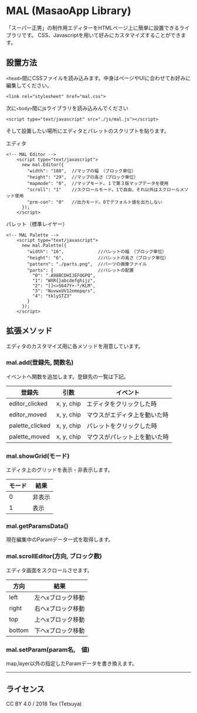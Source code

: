 # MAL (MasaoApp Library)
「スーパー正男」の制作用エディターをHTMLページ上に簡単に設置できるライブラリです。  CSS、Javascriptを用いて好みにカスタマイズすることができます。

## 設置方法

`<head>`間にCSSファイルを読み込みます。中身はページやUIに合わせてお好みに編集してください。

``` 
<link rel="stylesheet" href="mal.css">
``` 

次に`<body>`間にjsライブラリを読み込みんでください

``` 
<script type="text/javascript" src="./js/mal.js"></script>
``` 
そして設置したい場所にエディタとパレットのスクリプトを貼ります。

エディタ

``` 
<!-- MAL Editor -->
    <script type="text/javascript">
      new mal.Editor({
        "width": "180",  //マップの幅　（ブロック単位）
        "height": "29",  //マップの高さ（ブロック単位）
        "mapmode": "0",  //マップモード。１で第３版マップデータを使用
        "scroll": "1"    //スクロールモード。1で自由、それ以外はスクロールメソッド使用
        "prm-con": "0"   //出力モード。0でデフォルト値を出力しない
      });
    </script>
``` 

パレット（標準レイヤー）

``` 
<!-- MAL Palette -->
    <script type="text/javascript">
      new mal.Palette({
        "width": "16",             //パレットの幅　（ブロック単位）
        "height": "6",             //パレットの高さ（ブロック単位）
        "pattern": "./parts.png",  //パーツの画像ファイル
        "parts": {                 //パレットの配置
          "0": ".A98BCDHIJEFOGPQ",
          "1": "WXR{}abcdefghijz",
          "2": "[]<>5647Y+-*/KLM",
          "3": "NuvwxUV12nmopqrs",
          "4": "tklySTZ3"
        }
      });
    </script>
``` 
## 拡張メソッド
エディタのカスタマイズ用に各メソッドを用意しています。

### mal.add(登録先, 関数名)

イベントへ関数を追加します。登録先の一覧は下記。

|登録先|引数|イベント|
|---|---|---|
|editor_clicked|x, y, chip|エディタをクリックした時|
|editor_moved|x, y, chip|マウスがエディタ上を動いた時|
|palette_clicked|x, y, chip|パレットをクリックした時|
|palette_moved|x, y, chip|マウスがパレット上を動いた時|

### mal.showGrid(モード)
エディタ上のグリッドを表示・非表示します。

|モード|結果|
|---|---|
|0|非表示|
|1|表示|

### mal.getParamsData()
現在編集中のParamデータ一式を取得します。

### mal.scrollEditor(方向, ブロック数)
エディタ画面をスクロールさせます。

|方向|結果|
|---|---|
|left|左へxブロック移動|
|right|右へxブロック移動|
|top|上へxブロック移動|
|bottom|下へxブロック移動|

### mal.setParam(param名,　値)
map,layer以外の指定したParamデータを書き換えます。

---

## ライセンス
CC BY 4.0 / 2018 Tex (Tetsuya)
